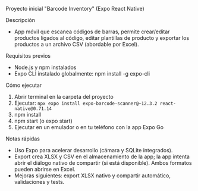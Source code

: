 Proyecto inicial "Barcode Inventory" (Expo React Native)

Descripción
- App móvil que escanea códigos de barras, permite crear/editar productos ligados al código, editar plantillas de producto y exportar los productos a un archivo CSV (abordable por Excel).

Requisitos previos
- Node.js y npm instalados
- Expo CLI instalado globalmente: npm install -g expo-cli

Cómo ejecutar
1) Abrir terminal en la carpeta del proyecto
2) Ejecutar: `npx expo install expo-barcode-scanner@~12.3.2 react-native@0.71.14`
3) npm install
4) npm start (o expo start)
5) Ejecutar en un emulador o en tu teléfono con la app Expo Go

Notas rápidas
- Uso Expo para acelerar desarrollo (cámara y SQLite integrados).
- Export crea XLSX y CSV en el almacenamiento de la app; la app intenta abrir el diálogo nativo de compartir (si está disponible). Ambos formatos pueden abrirse en Excel.
- Mejoras siguientes: export XLSX nativo y compartir automático, validaciones y tests.
